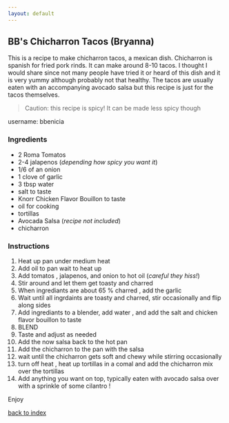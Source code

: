 ```yaml
---
layout: default
---
```


## BB's Chicharron Tacos (Bryanna)

This is a recipe to make chicharron tacos, a mexican dish. Chicharron is spanish for fried pork rinds. It can make around 8-10 tacos. I thought I would share since not many people have tried it or heard of this dish and it is very yummy although probably not that healthy. The tacos are usually eaten with an accompanying avocado salsa but this recipe is just for the tacos themselves. 

> Caution: this recipe is spicy! It can be made less spicy though

username: bbenicia

### Ingredients

- 2 Roma Tomatos 
- 2-4 jalapenos (_depending how spicy you want it_)
- 1/6 of an onion 
- 1 clove of garlic 
- 3 tbsp water
- salt to taste
- Knorr Chicken Flavor Bouillon to taste 
- oil for cooking 
- tortillas
- Avocada Salsa (_recipe not included_) 
- chicharron


### Instructions

1.  Heat up pan under medium heat
2.  Add oil to pan wait to heat up
3.  Add tomatos , jalapenos, and onion to hot oil (_careful they hiss!_)
4.  Stir around and let them get toasty and charred
5.  When ingrediants are about 65 % charred , add the garlic
6.  Wait until all ingrdaints are toasty and charred, stir occasionally and flip along sides
7.  Add ingrediants to a blender, add water , and add the salt and chicken flavor bouillon to taste 
8.  BLEND 
9.  Taste and adjust as needed
10. Add the now salsa back to the hot pan
11. Add the chicharron to the pan with the salsa
12. wait until the chicharron gets soft and chewy while stirring occasionally
13. turn off heat , heat up tortillas in a comal and add the chicharron mix over the tortillas
14. Add anything you want on top, typically eaten with avocado salsa over with a sprinkle of some cilantro ! 

Enjoy

[back to index](../)

